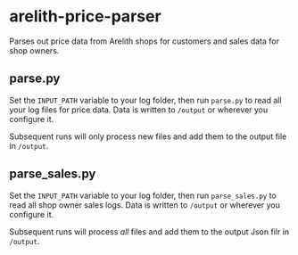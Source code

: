 # arelith-price-parser
Parses out price data from Arelith shops for customers and sales data for shop owners.

## parse.py
Set the `INPUT_PATH` variable to your log folder, then run `parse.py` to read all your log files for price data. Data is written to `/output` or wherever you configure it.

Subsequent runs will only process new files and add them to the output file in `/output`.

## parse_sales.py
Set the `INPUT_PATH` variable to your log folder, then run `parse_sales.py` to read all shop owner sales logs. Data is written to `/output` or wherever you configure it.

Subsequent runs will process _all_ files and add them to the output Json filr in `/output`.